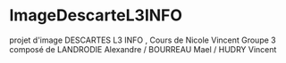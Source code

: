 ﻿# ImageDescarteL3INFO 
projet d'image DESCARTES L3 INFO , Cours de Nicole Vincent 
Groupe 3 composé de LANDRODIE Alexandre / BOURREAU Mael / HUDRY Vincent

